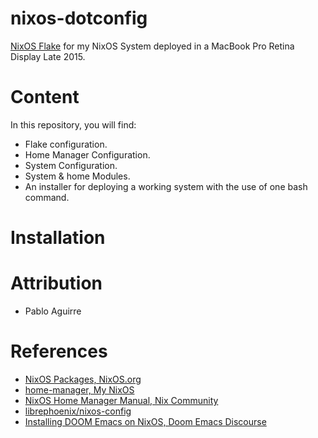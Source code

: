 # nixos-dotconfig

[NixOS Flake](https://wiki.nixos.org/wiki/Flakes) for my NixOS System deployed in a MacBook Pro Retina Display Late 2015.

# Content

In this repository, you will find:
- Flake configuration.
- Home Manager Configuration.
- System Configuration.
- System & home Modules.
- An installer for deploying a working system with the use of one bash command.

# Installation



# Attribution
- Pablo Aguirre

# References
- [NixOS Packages, NixOS.org](https://search.nixos.org/packages)
- [home-manager, My NixOS](https://mynixos.com/search?q=home-manager)
- [NixOS Home Manager Manual, Nix Community](https://nix-community.github.io/home-manager/)
- [librephoenix/nixos-config](https://github.com/librephoenix/nixos-config)
- [Installing DOOM Emacs on NixOS, Doom Emacs Discourse](https://discourse.doomemacs.org/t/installing-doom-emacs-on-nixos/4600)
